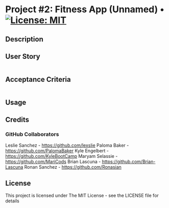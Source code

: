 # Project #2: Fitness App (Unnamed) • [![License: MIT](https://img.shields.io/badge/License-MIT-yellow.svg)](https://opensource.org/licenses/MIT)

## Description


## User Story
```

```

## Acceptance Criteria
```

```

## Usage


## Credits
### GitHub Collaborators
Leslie Sanchez - https://github.com/lexslie
Paloma Baker - https://github.com/PalomaBaker
Kyle Engelbert - https://github.com/KyleBootCamp
Maryam Selassie - https://github.com/MariCods
Brian Lascuna - https://github.com/Brian-Lascuna
Ronan Sanchez -  https://github.com/Ronasian

## License
This project is licensed under The MIT License - see the LICENSE file for details